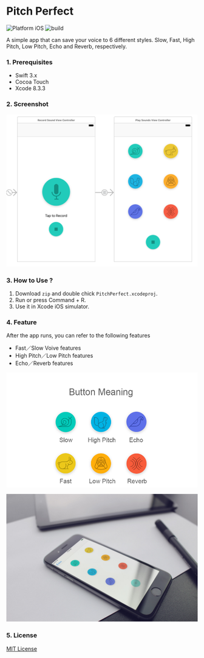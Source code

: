 # Pitch Perfect 

![Platform iOS](https://img.shields.io/badge/nanodegree-iOS-blue.svg)
![build](https://img.shields.io/badge/build-passing-4BC51D.svg?style=flat)

A simple app that can save your voice to 6 different styles. Slow, Fast, High Pitch, Low Pitch, Echo and Reverb, respectively.

### 1. Prerequisites

+ Swift 3.x
+ Cocoa Touch
+ Xcode 8.3.3

### 2. Screenshot

![Pitch Perfect](assets/screenshot-2.png)

### 3. How to Use ?

1. Download `zip` and double chick `PitchPerfect.xcodeproj`.
2. Run or press Command + R.
3. Use it in Xcode iOS simulator.

### 4. Feature

After the app runs, you can refer to the following features

+ Fast／Slow Voive features
+ High Pitch／Low Pitch features
+ Echo／Reverb features

![Pitch Perfect](assets/screenshot-3.png)

![Pitch Perfect](assets/screenshot-1.jpg)

### 5. License

[MIT License](https://github.com/windmill0503/pitchPerfect/blob/master/LICENSE)
